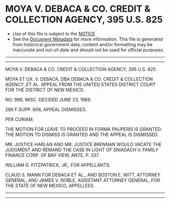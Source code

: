 ---
---

# MOYA V. DEBACA & CO. CREDIT & COLLECTION AGENCY, 395 U.S. 825

* Use of this file is subject to the [NOTICE](https://github.com/publicdocs/notice/blob/master/NOTICE)
* See the [Document Metadata](../../../) for more information.
  This file is generated from historical government data; content and/or formatting may be inaccurate and out-of-date and should not be used for official purposes.

----------
----------

MOYA V. DEBACA & CO. CREDIT & COLLECTION AGENCY, 395 U.S. 825

MOYA ET UX. V. DEBACA, DBA DEBACA & CO. CREDIT & COLLECTION AGENCY, ET AL. APPEAL FROM THE UNITED STATES DISTRICT COURT FOR THE DISTRICT OF NEW MEXICO.

NO. 996, MISC.  DECIDED JUNE 23, 1969.

286 F.SUPP.  606, APPEAL DISMISSED.

PER CURIAM.

THE MOTION FOR LEAVE TO PROCEED IN FORMA PAUPERIS IS GRANTED.  THE MOTION TO DISMISS IS GRANTED AND THE APPEAL IS DISMISSED.

MR. JUSTICE HARLAN AND MR. JUSTICE BRENNAN WOULD VACATE THE JUDGMENT AND REMAND THE CASE IN LIGHT OF SNIADACH V. FAMILY FINANCE CORP. OF BAY VIEW, ANTE, P. 337.

WILLIAM G. FITZPATRICK, JR., FOR APPELLANTS.

CLAUD S. MANN FOR DEBACA ET AL., AND BOSTON E. WITT, ATTORNEY GENERAL, AND JAMES V. NOBLE, ASSISTANT ATTORNEY GENERAL, FOR THE STATE OF NEW MEXICO, APPELLEES.


----------
----------

